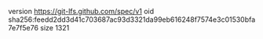 version https://git-lfs.github.com/spec/v1
oid sha256:feedd2dd3d41c703687ac93d3321da99eb616248f7574e3c01530bfa7e7f5e76
size 1321
